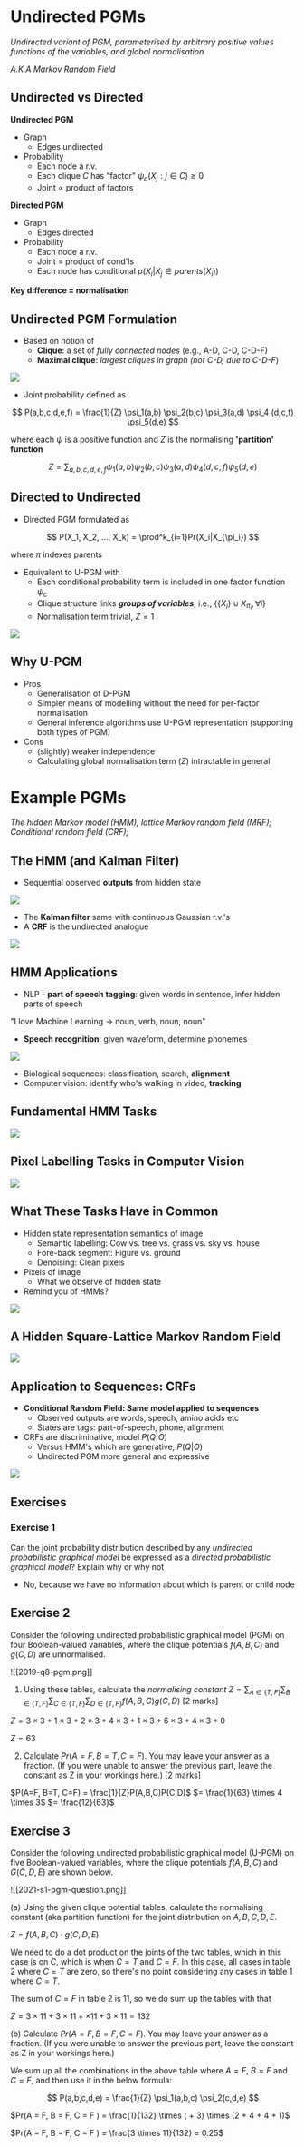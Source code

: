 # Undirected PGMs
_Undirected variant of PGM, parameterised by arbitrary positive values functions of the variables, and global normalisation_

_A.K.A Markov Random Field_

## Undirected vs Directed
**Undirected PGM**
- Graph
	- Edges undirected
- Probability
	- Each node a r.v.
	- Each clique $C$ has "factor" $\psi_c(X_j:j \in C) \geq 0$ 
	- Joint $\propto$ product of factors
 
**Directed PGM**
- Graph
	- Edges directed
- Probability
	- Each node a r.v.
	- Joint = product of cond'ls
	- Each node has conditional $p(X_i|X_j \in parents(X_i))$ 

**Key difference = normalisation**

## Undirected PGM Formulation
- Based on notion of 
	- **Clique**: a set of _fully connected nodes_ (e.g., A-D, C-D, C-D-F)
	- **Maximal clique**: _largest cliques in graph (not C-D, due to C-D-F_)

![](Images/undirected_pgm_formulation.png)

- Joint probability defined as

$$
P(a,b,c,d,e,f) = \frac{1}{Z} \psi_1(a,b) \psi_2(b,c) \psi_3(a,d) \psi_4 (d,c,f) \psi_5(d,e)
$$

where each $\psi$ is a positive function and $Z$ is the normalising **'partition' function**

$$
Z = \sum_{a,b,c,d,e,f} \psi_1(a,b) \psi_2(b,c) \psi_3(a,d) \psi_4(d,c,f) \psi_5(d,e)
$$

## Directed to Undirected
- Directed PGM formulated as

$$
P(X_1, X_2, ..., X_k) = \prod^k_{i=1}Pr(X_i|X_{\pi_i})
$$

where $\pi$ indexes parents

- Equivalent to U-PGM with
	- Each conditional probability term is included in one factor function $\psi_c$ 
	- Clique structure links **_groups of variables_**, i.e., $\{\{X_i\} \cup X_{\pi_i}, \forall i\}$ 
	- Normalisation term trivial, $Z=1$

![](Images/undirected_to_directed.png)

## Why U-PGM
- Pros
	- Generalisation of D-PGM
	- Simpler means of modelling without the need for per-factor normalisation
	- General inference algorithms use U-PGM representation (supporting both types of PGM)
- Cons
	- (slightly) weaker independence
	- Calculating global normalisation term ($Z$) intractable in general 

# Example PGMs
_The hidden Markov model (HMM);_ 
_lattice Markov random field (MRF);_
_Conditional random field (CRF);_

## The HMM (and Kalman Filter)
- Sequential observed **outputs** from hidden state

![](Images/the_hmm.png)

- The **Kalman filter** same with continuous Gaussian r.v.'s
- A **CRF** is the undirected analogue

![](Images/kalman_filter.png)

## HMM Applications
- NLP - **part of speech tagging**: given words in sentence, infer hidden parts of speech

"I love Machine Learning $\rightarrow$ noun, verb, noun, noun"

- **Speech recognition**: given waveform, determine phonemes

![](Images/hmm_applications.png)

- Biological sequences: classification, search, **alignment**
- Computer vision: identify who's walking in video, **tracking**

## Fundamental HMM Tasks

![](Images/fundamental_hmm_tasks.png)

## Pixel Labelling Tasks in Computer Vision

![](Images/pixel_labelling_in_compute_vision.png)

## What These Tasks Have in Common
- Hidden state representation semantics of image
	- Semantic labelling: Cow vs. tree vs. grass vs. sky vs. house
	- Fore-back segment: Figure vs. ground
	- Denoising: Clean pixels
- Pixels of image
	- What we observe of hidden state
- Remind you of HMMs?

![](Images/what-these-tasks-have-in-common.png)

## A Hidden Square-Lattice Markov Random Field

![](Images/a-hidden-square-lattice.png)

## Application to Sequences: CRFs
- **Conditional Random Field: Same model applied to sequences**
	- Observed outputs are words, speech, amino acids etc
	- States are tags: part-of-speech, phone, alignment
- CRFs are discriminative, model $P(Q|O)$ 
	- Versus HMM's which are generative, $P(Q|O)$
	- Undirected PGM more general and expressive

![](Images/application-to-sequences.png)

## Exercises

### Exercise 1
Can the joint probability distribution described by any _undirected probabilistic graphical model_ be expressed as a _directed probabilistic graphical model_? Explain why or why not
- No, because we have no information about which is parent or child node

## Exercise 2
Consider the following undirected probabilistic graphical model (PGM) on four Boolean-valued variables, where the clique potentials $f (A, B, C)$ and $g(C, D)$ are unnormalised.

![[2019-q8-pgm.png]]

1. Using these tables, calculate the _normalising constant_ $Z = \sum_{A∈\{T,F \}} \sum_{B∈\{T,F \}} \sum_{C∈\{T,F \}} \sum_{D∈\{T,F \}}f(A,B,C)g(C,D)$ [2 marks]

$Z = 3 \times 3 + 1 \times 3 + 2 \times 3 + 4 \times 3 + 1 \times 3 + 6 \times 3 + 4 \times 3 + 0$

$Z=63$

2. Calculate $Pr (A = F, B = T, C = F )$. You may leave your answer as a fraction. (If you were unable to answer the previous part, leave the constant as Z in your workings here.) [2 marks]

$P(A=F, B=T, C=F) = \frac{1}{Z}P(A,B,C)P(C,D)$
$= \frac{1}{63} \times 4 \times 3$
$= \frac{12}{63}$

## Exercise 3
Consider the following undirected probabilistic graphical model (U-PGM) on five Boolean-valued variables, where the clique potentials $f (A, B, C)$ and $G(C, D, E)$ are shown below.

![[2021-s1-pgm-question.png]]

(a) Using the given clique potential tables, calculate the normalising constant (aka partition function) for the joint distribution on $A, B, C, D, E$. 

$Z = f(A,B,C) \cdot g(C,D,E)$

We need to do a dot product on the joints of the two tables, which in this case is on $C$, which is when $C=T$ and $C=F$. In this case, all cases in table 2 where $C=T$ are zero, so there's no point considering any cases in table 1 where $C=T$.

The sum of $C=F$ in table 2 is 11, so we do sum up the tables with that

$Z = 3 \times 11 + 3 \times 11 + \times 11 + 3 \times 11 = 132$ 

(b) Calculate $Pr(A = F, B = F, C = F )$. You may leave your answer as a fraction. (If you were unable to answer the previous part, leave the constant as Z in your workings here.) 

We sum up all the combinations in the above table where $A=F$, $B=F$ and $C=F$, and then use it in the below formula:

$$
P(a,b,c,d,e) = \frac{1}{Z} \psi_1(a,b,c) \psi_2(c,d,e) 
$$

$Pr(A = F, B = F, C = F ) = \frac{1}{132} \times ( + 3) \times (2 + 4 + 4 + 1)$ 

$Pr(A = F, B = F, C = F ) = \frac{3 \times 11}{132} = 0.25$
